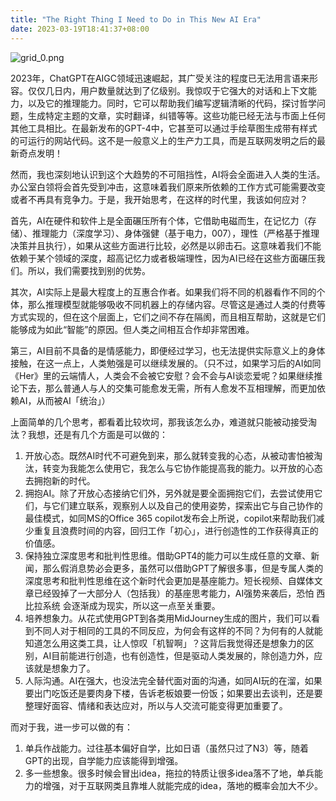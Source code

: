 ```yaml
---
title: "The Right Thing I Need to Do in This New AI Era"
date: 2023-03-19T18:41:37+08:00
---
```


![grid_0.png](https://cdn.midjourney.com/c866e03e-ec02-4068-9629-66a578e0a655/grid_0.png)

2023年，ChatGPT在AIGC领域迅速崛起，其广受关注的程度已无法用言语来形容。仅仅几日内，用户数量就达到了亿级别。我惊叹于它强大的对话和上下文能力，以及它的推理能力。同时，它可以帮助我们编写逻辑清晰的代码，探讨哲学问题，生成特定主题的文章，实时翻译，纠错等等。这些功能已经无法与市面上任何其他工具相比。在最新发布的GPT-4中，它甚至可以通过手绘草图生成带有样式的可运行的网站代码。这不是一般意义上的生产力工具，而是互联网发明之后的最新奇点发明！

然而，我也深刻地认识到这个大趋势的不可阻挡性，AI将会全面进入人类的生活。办公室白领将会首先受到冲击，这意味着我们原来所依赖的工作方式可能需要改变或者不再具有竞争力。于是，我开始思考，在这样的时代里，我该如何应对？

首先，AI在硬件和软件上是全面碾压所有个体，它借助电磁而生，在记忆力（存储）、推理能力（深度学习）、身体强健（基于电力，007），理性（严格基于推理决策并且执行），如果从这些方面进行比较，必然是以卵击石。这意味着我们不能依赖于某个领域的深度，超高记忆力或者极端理性，因为AI已经在这些方面碾压我们。所以，我们需要找到别的优势。

其次，AI实际上是最大程度上的互惠合作者。如果我们将不同的机器看作不同的个体，那么推理模型就能够吸收不同机器上的存储内容。尽管这是通过人类的付费等方式实现的，但在这个层面上，它们之间不存在隔阂，而且相互帮助，这就是它们能够成为如此“智能”的原因。但人类之间相互合作却非常困难。

第三，AI目前不具备的是情感能力，即便经过学习，也无法提供实际意义上的身体接触，在这一点上，人类勉强是可以继续发展的。（只不过，如果学习后的AI如同《Her》里的云端情人，人类会不会被它安慰？会不会与AI谈恋爱呢？如果继续推论下去，那么普通人与人的交集可能愈发无需，所有人愈发不互相理解，而更加依赖AI，从而被AI「统治」）

上面简单的几个思考，都看着比较坎坷，那我该怎么办，难道就只能被动接受淘汰？我想，还是有几个方面是可以做的：

1. 开放心态。既然AI时代不可避免到来，那么就转变我的心态，从被动害怕被淘汰，转变为我能怎么使用它，我怎么与它协作能提高我的能力。以开放的心态去拥抱新的时代。
2. 拥抱AI。除了开放心态接纳它们外，另外就是要全面拥抱它们，去尝试使用它们，与它们建立联系，观察别人以及自己的使用姿势，探索出它与自己协作的最佳模式，如同MS的Office 365 copilot发布会上所说，copilot来帮助我们减少重复且浪费时间的内容，回归工作「初心」，进行创造性的工作获得真正的价值感。
3. 保持独立深度思考和批判性思维。借助GPT4的能力可以生成任意的文章、新闻，那么假消息势必会更多，虽然可以借助GPT了解很多事，但是专属人类的深度思考和批判性思维在这个新时代会更加是基座能力。短长视频、自媒体文章已经毁掉了一大部分人（包括我）的基座思考能力，AI强势来袭后，恐怕 西比拉系统 会逐渐成为现实，所以这一点至关重要。
4. 培养想象力。从花式使用GPT到各类用MidJourney生成的图片，我们可以看到不同人对于相同的工具的不同反应，为何会有这样的不同？为何有的人就能知道怎么用这类工具，让人惊叹「机智啊」？这背后我觉得还是想象力的区别，AI目前能进行创造，也有创造性，但是驱动人类发展的，除创造力外，应该就是想象力了。
5. 人际沟通。AI在强大，也没法完全替代面对面的沟通，如同AI玩的在溜，如果要出门吃饭还是要肉身下楼，告诉老板娘要一份饭；如果要出去谈判，还是要整理好面容、情绪和表达应对，所以与人交流可能变得更加重要了。

而对于我，进一步可以做的有：

1. 单兵作战能力。过往基本偏好自学，比如日语（虽然只过了N3）等，随着GPT的出现，自学能力应该能得到增强。
2. 多一些想象。很多时候会冒出idea，拖拉的特质让很多idea落不了地，单兵能力的增强，对于互联网类且靠堆人就能完成的idea，落地的概率会加大不少。

